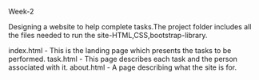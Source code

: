 Week-2 

Designing a website to help complete tasks.The project folder includes all the files needed to run the site-HTML,CSS,bootstrap-library.

index.html - This is the landing page which presents the tasks to be performed.
task.html - This page describes each task and the person associated with it.
about.html - A page describing what the site is for.
